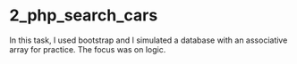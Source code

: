 # 2_php_search_cars
In this task, I used bootstrap and I simulated a database with an associative array for practice. The focus was on logic.
